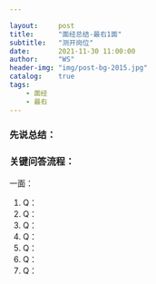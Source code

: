 ```yaml
---

layout:     post
title:      "面经总结-最右1面"
subtitle:   "测开岗位"
date:       2021-11-30 11:00:00
author:     "WS"
header-img: "img/post-bg-2015.jpg"
catalog:    true
tags:
    - 面经
    - 最右
---
```


###  先说总结：

  

### 关键问答流程：

一面：

1. Q：
1. Q：
1. Q：
1. Q：
1. Q：
1. Q：
1. Q：

